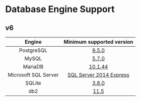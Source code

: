 # Database Engine Support

## v6

|        Engine        |                                 Minimum supported version                                 |
| :------------------: | :---------------------------------------------------------------------------------------: |
|      PostgreSQL      |                  [9.5.0](https://www.postgresql.org/docs/9.5/index.html)                  |
|        MySQL         |                     [5.7.0](https://dev.mysql.com/doc/refman/5.7/en/)                     |
|       MariaDB        |         [10.1.44](https://mariadb.com/kb/en/changes-improvements-in-mariadb-101/)         |
| Microsoft SQL Server | [SQL Server 2014 Express](https://www.microsoft.com/en-US/download/details.aspx?id=42299) |
|        SQLite        |                       [3.8.0](https://www.sqlite.org/version3.html)                       |
|         db2          |                 [11.5](https://www.ibm.com/in-en/products/db2-database)                   |
